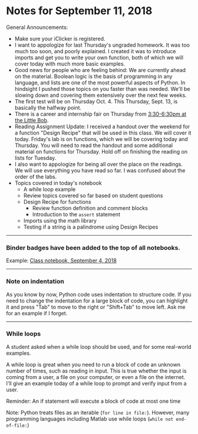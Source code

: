 
# Notes for September 11, 2018

General Announcements:
* Make sure your iClicker is registered.
* I want to appologize for last Thursday's ungraded homework. It was too much too soon, and poorly explained. I created it was to introduce imports and get you to write your own function, both of which we will cover today with much more basic examples.
* Good news for people who are feeling behind: We are currently ahead on the material. Boolean logic is the basis of programming in any language, and lists are one of the most powerful aspects of Python. In hindsight I pushed those topics on you faster than was needed. We'll be slowing down and covering them extensively over the next few weeks. 
* The first test will be on Thursday Oct. 4. This Thursday, Sept. 13, is basically the halfway point. 
* There is a career and internship fair on Thursday from [3:30-6:30pm at the Little Bob](https://www.udel.edu/students/career-services-center/careerfairs/). 
* Reading Assignment Update: I received a handout over the weekend for a function "Design Recipe" that will be used in this class. We will cover it today. Friday's lab is on functions, which we will be covering today and Thursday. You will need to read the handout and some additional material on functions for Thursday. Hold off on finishing the reading on lists for Tuesday.
* I also want to appologize for being all over the place on the readings. We will use everything you have read so far. I was confused about the order of the labs. 
* Topics covered in today's notebook
    * A while loop example
    * Review topics covered so far based on student questions
    * Design Recipe for functions
        * Review function definition and comment blocks
        * Introduction to the ```assert``` statement
    * Imports using the math library
    * Testing if a string is a palindrome using Design Recipes

---

### Binder badges have been added to the top of all notebooks. 

Example: [Class notebook, September 4, 2018](https://github.com/enactdev/CISC_106_F18/blob/master/week_02_sept_04_06/notebook_-_2018_09_04.ipynb)

---

### Note on indentation

As you know by now, Python code uses indentation to structure code. If you need to change the indentation for a large block of code, you can highlight it and press "Tab" to move to the right or "Shift+Tab" to move left. Ask me for an example if I forget.


---

### While loops

A student asked when a while loop should be used, and for some real-world examples. 

A while loop is great when you need to run a block of code an unknown number of times, such as reading in input. This is true whether the input is coming from a user, a file on your computer, or even a file on the internet. I'll give an example today of a while loop to prompt and verify input from a user.

Reminder: An if statement will execute a block of code at most one time

Note: Python treats files as an iterable (```for line in file:```). However, many programming languages including Matlab use while loops (```while not end-of-file:```)

